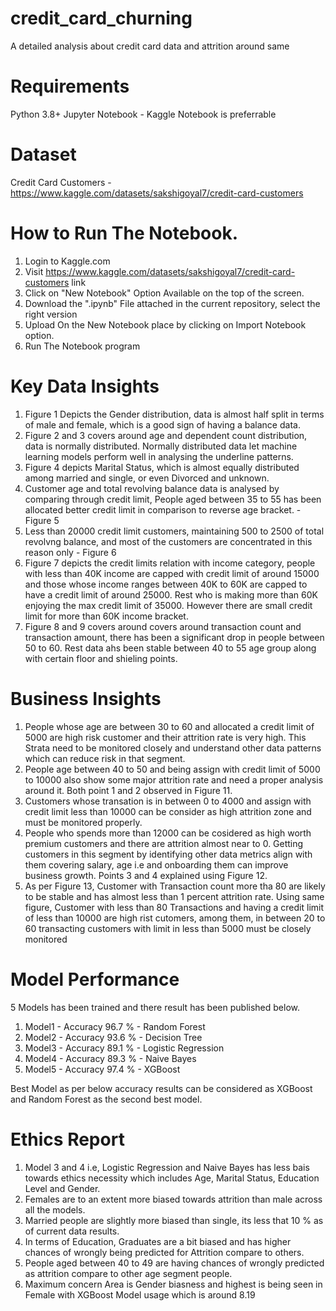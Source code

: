 # credit_card_churning
A detailed analysis about credit card data and attrition around same

# Requirements
Python 3.8+
Jupyter Notebook - Kaggle Notebook is preferrable

# Dataset
Credit Card Customers - https://www.kaggle.com/datasets/sakshigoyal7/credit-card-customers

# How to Run The Notebook.
1. Login to Kaggle.com
2. Visit https://www.kaggle.com/datasets/sakshigoyal7/credit-card-customers link
3. Click on "New Notebook" Option Available on the top of the screen.
4. Download the ".ipynb" File attached in the current repository, select the right version
5. Upload On the New Notebook place by clicking on Import Notebook option.
6. Run The Notebook program

# Key Data Insights

1. Figure 1 Depicts the Gender distribution, data is almost half split in terms of male and female, which is a good sign of having a balance data.
2. Figure 2 and 3 covers around age and dependent count distribution, data is normally distributed. Normally distributed data let machine learning models perform well in analysing the underline patterns.
3. Figure 4 depicts Marital Status, which is almost equally distributed among married and single, or even Divorced and unknown.
4. Customer age and total revolving balance data is analysed by comparing through credit limit, People aged between 35 to 55 has been allocated better credit limit in comparison to reverse age bracket. - Figure 5
5. Less than 20000 credit limit customers, maintaining 500 to 2500 of total revolvng balance, and most of the customers are concentrated in this reason only - Figure 6
6. Figure 7 depicts the credit limits relation with income category, people with less than 40K income are capped with credit limit of around 15000 and those whose income ranges between 40K to 60K are capped to have a credit limit of around 25000. Rest who is making more than 60K enjoying the max credit limit of 35000. However there are small credit limit for more than 60K income bracket.
7. Figure 8 and 9 covers around covers around transaction count and transaction amount, there has been a significant drop in people between 50 to 60. Rest data ahs been stable between 40 to 55 age group along with certain floor and shieling points.

# Business Insights

1. People whose age are between 30 to 60 and allocated a credit limit of 5000 are high risk customer and their attrition rate is very high. This Strata need to be monitored closely and understand other data patterns which can reduce risk in that segment.
2. People age between 40 to 50 and being assign with credit limit of 5000 to 10000 also show some major attrition rate and need a proper analysis around it. Both point 1 and 2 observed in Figure 11.
3. Customers whose transation is in between 0 to 4000 and assign with credit limit less than 10000 can be consider as high attrition zone and must be monitored properly.
4. People who spends more than 12000 can be cosidered as high worth premium customers and there are attrition almost near to 0. Getting customers in this segment by identifying other data metrics align with them covering salary, age i.e and onboarding them can improve business growth. Points 3 and 4 explained using Figure 12.
5. As per Figure 13, Customer with Transaction count more tha 80 are likely to be stable and has almost less than 1 percent attrition rate.
Using same figure, Customer with less than 80 Transactions and having a credit limit of less than 10000 are high rist cutomers, among them, in between 20 to 60 transacting customers with limit in less than 5000 must be closely monitored

# Model Performance

5 Models has been trained and there result has been published below.

1. Model1 - Accuracy 96.7 % - Random Forest
2. Model2 - Accuracy 93.6 % - Decision Tree
3. Model3 - Accuracy 89.1 % - Logistic Regression
4. Model4 - Accuracy 89.3 % - Naive Bayes
5. Model5 - Accuracy 97.4 % - XGBoost

Best Model as per below accuracy results can be considered as XGBoost and Random Forest as the second best model.

# Ethics Report

1. Model 3 and 4 i.e, Logistic Regression and Naive Bayes has less bais towards ethics necessity which includes Age, Marital Status, Education Level and Gender.
2. Females are to an extent more biased towards attrition than male across all the models.
3. Married people are slightly more biased than single, its less that 10 % as of current data results.
4. In terms of Education, Graduates are a bit biased and has higher chances of wrongly being predicted for Attrition compare to others.
5. People aged between 40 to 49 are having chances of wrongly predicted as attrition compare to other age segment people.
6. Maximum concern Area is Gender biasness and highest is being seen in Female with XGBoost Model usage which is around 8.19


